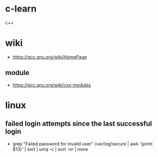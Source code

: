 # c-learn
c++ 

# wiki
* https://gcc.gnu.org/wiki/HomePage

## module
* https://gcc.gnu.org/wiki/cxx-modules


# linux
## failed login attempts since the last successful login
* grep "Failed password for invalid user" /var/log/secure | awk '{print $13}' | sort | uniq -c | sort -nr | more

